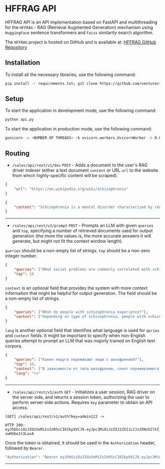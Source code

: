 # HFFRAG API

HFFRAG API is an API implementation based on FastAPI and multithreading for the `HFFRAG` - RAG (Retrieval Augmented Generation) mechanism using `HuggingFace` sentence transformers and `Faiss` similarity search algorithm.

The `HFFRAG` project is hosted on GitHub and is available at: [HFFRAG GitHub Repository](https://github.com/venturestranger/hffrag)

## Installation
To install all the necessary libraries, use the following command:
```bash
pip install -r requirements.txt; git clone https://github.com/venturestranger/hffrag
```

## Setup
To start the application in development mode, use the following command:
```bash
python api.py
```
To start the application in production mode, use the following command:
```bash
gunicorn -w <NUMBER OF THREADS> -k uvicorn.workers.UvicornWorker -b 0.0.0.0:<PORT> api:gunicorn_factory
```

## Routing
- `/sales/api/rest/v1/doc` `POST` - Adds a document to the user's RAG driver indexer (either a text document `content` or URL `url` to the website from which highly-specific content will be scraped).
```json
{
    "url": "https://en.wikipedia.org/wiki/Schizophrenia"
}
```
```json
{
    "content": "Schizophrenia is a mental disorder characterized by reoccurring episodes of psychosis..."
}
```
---

- `/sales/api/rest/v1/prompt` `POST` - Prompts an LLM with given `queries` and `top`, specifying a number of retrieved documents used for output generation (the more the values is, the more accurate answers it will generate, but might not fit the context window length). 

`queries` should be a non-empty list of strings. `top` should be a non-zero integer number.
```json
{
    "queries": ["What social problems are commonly correlated with schizophrenia?", "How can schizophrenia be cured?"],
    "top": 10
}
```
`context` is an optional field that provides the system with more context information that might be helpful for output generation. The field should be a non-empty list of strings.
```json
{
    "queries": ["What do people with schizophrenia experience?"],
    "context": ["Depending on type of schizophrenia, people with schizophrenia experience ..."]
}
```
`lang` is another optional field that identifies what language is used for `quries` and `context` fields. It might be important to specify when non-English queries attempt to prompt an LLM that was majorly trained on English text corpora.
```json
{
    "queries": ["Какие недуги переживают люди с шизофренией?"],
    "top": 10,
    "context": ["В зависимости от типа шизофрении, спект переживаемого опыта может ..."],
    "lang": "ru"
}
```
---

- `/sales/api/rest/v1/auth` `GET` - Initializes a user session, RAG driver on the server side, and returns a session token, authorizing the user to perform server-side actions. Requires `key` parameter to obtain an API access.
```
[GET] /sales/api/rest/v1/auth?key=admin123 ->

HTTP 200:
eyJhbGciOiJIUzUxMiIsInR5cCI6IkpXVCJ9.eyJpc3MiOiJzZXJ2ZXIiLCJzZXNzX2lkIjoyMjM0NzIxMDYxNTUxMzYzfQ.FzaeHugT0SrAGraLvopFmEV3D_nU_qQz5pnhgGq440rrcXOlBsQuXip2OQ0ppQq7qD5TD5cB-xwH5be1t3LaxA
```

Once the token is obtained, it should be used in the `Authorization` header, followed by `Bearer`.
```bash
"Authorization": "Bearer eyJhbGciOiJIUzUxMiIsInR5cCI6IkpXVCJ9.eyJpc3MiOiJzZXJ2ZXIiLCJzZXNzX2lkIjoyMjM0NzIxMDYxNTUxMzYzfQ.FzaeHugT0SrAGraLvopFmEV3D_nU_qQz5pnhgGq440rrcXOlBsQuXip2OQ0ppQq7qD5TD5cB-xwH5be1t3LaxA"
```

---
